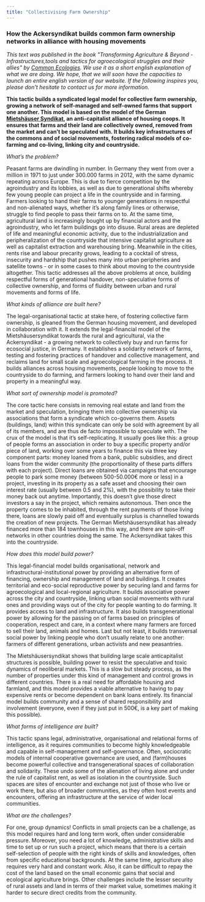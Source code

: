 ```yaml
---
title: "Collectivising Farm Ownership"
---
```


### How the Ackersyndikat builds common farm ownership networks in alliance with housing movements

*This text was published in the book "Transforming Agriculture & Beyond - Infrastructures,tools and tactics for agroecological struggles and their allies" by [Common Ecologies](https://commonecologies.net/). We use it as a short english explanation of what we are doing. We hope, that we will soon have the capacities to launch an entire english version of our website. If the following inspires you, please don't hesitate to contact us for more information.*

**This tactic builds a syndicated legal model for collective farm ownership, growing a network of self-managed and self-owned farms that support one another. This model is based on the model of the German [Mietshäuser Syndikat](www.syndikat.org), an anti-capitalist alliance of housing coops. It ensures that farms and their land are collectively owned, removed from the market and can’t be speculated with. It builds key infrastructures of the commons and of social movements, fostering radical models of co-farming and co-living, linking city and countryside.**

*What’s the problem?*

Peasant farms are dwindling in number. In Germany they went from over a million in 1971 to just under 300.000 farms in 2012, with the same dynamic repeating across Europe. This is due to fierce competition by the agroindustry and its lobbies, as well as due to generational shifts whereby few young people can project a life in the countryside and in farming. Farmers looking to hand their farms to younger generations in respectful and non-alienated ways, whether it’s along family lines or otherwise, struggle to find people to pass their farms on to. At the same time, agricultural land is increasingly bought up by financial actors and the agroindustry, who let farm buildings go into disuse. Rural areas are depleted of life and meaningful economic activity, due to the industrialization and peripheralization of the countryside that intensive capitalist agriculture as well as capitalist extraction and warehousing bring. Meanwhile in the cities, rents rise and labour precarity grows, leading to a cocktail of stress, insecurity and hardship that pushes many into urban peripheries and satellite towns - or in some cases to think about moving to the countryside altogether. This tactic addresses all the above problems at once, building respectful forms of generational handover, non-speculative forms of collective ownership, and forms of fluidity between urban and rural movements and forms of life. 

*What kinds of alliance are built here?*

The legal-organisational tactic at stake here, of fostering collective farm ownership, is gleaned from the German housing movement, and developed in collaboration with it. It extends the legal-financial model of the Mietshäusersyndikat towards the rural and agricultural, via the Ackersyndikat - a growing network to collectively buy and run farms for ecosocial justice, in Germany. It establishes a solidarity network of farms, testing and fostering practices of handover and collective management, and reclaims land for small scale and agroecological farming in the process. It builds alliances across housing movements, people looking to move to the countryside to do farming, and farmers looking to hand over their land and property in a meaningful way.

*What sort of ownership model is promoted?*

The core tactic here consists in removing real estate and land from the market and speculation, bringing them into collective ownership via associations that form a syndicate which co-governs them. Assets (buildings, land) within this syndicate can only be sold with agreement by all of its members, and are thus de facto impossible to speculate with. The crux of the model is that it’s self-replicating. It usually goes like this: a group of people forms an association in order to buy a specific property and/or piece of land, working over some years to finance this via three key component parts: money loaned from a bank, public subsidies, and direct loans from the wider community (the proportionality of these parts differs with each project). Direct loans are obtained via campaigns that encourage people to park some money (between 500-50.000€ more or less) in a project, investing in its property as a safe asset and choosing their own interest rate (usually between 0.5 and 2%), with the possibility to take their money back out anytime. Importantly, this doesn’t give those direct investors a say in the project, which remains autonomous. Then once the property comes to be inhabited, through the rent payments of those living there, loans are slowly paid off and eventually surplus is channelled towards the creation of new projects. The German Mietshäusersyndikat has already financed more than 184 townhouses in this way, and there are spin-off networks in other countries doing the same. The Ackersyndikat takes this into the countryside.

*How does this model build power?*

This legal-financial model builds organisational, network and infrastructural-institutional power by providing an alternative form of financing, ownership and management of land and buildings. It creates territorial and eco-social reproductive power by securing land and farms for agroecological and local-regional agriculture. It builds associative power across the city and countryside, linking urban social movements with rural ones and providing ways out of the city for people wanting to do farming. It provides access to land and infrastructure. It also builds transgenerational power by allowing for the passing on of farms based on principles of cooperation, respect and care, in a context where many farmers are forced to sell their land, animals and homes. Last but not least, it builds transversal social power by linking people who don’t usually relate to one another: farmers of different generations, urban activists and new peasantries.

The Mietshäusersyndikat shows that building large scale anticapitalist structures is possible, building power to resist the speculative and toxic dynamics of neoliberal markets. This is a slow but steady process, as the number of properties under this kind of management and control grows in different countries. There is a real need for affordable housing and farmland, and this model provides a viable alternative to having to pay expensive rents or become dependent on bank loans entirely. Its financial model builds community and a sense of shared responsibility and involvement (everyone, even if they just put in 500€, is a key part of making this possible).

*What forms of intelligence are built?*

This tactic spans legal, administrative, organisational and relational forms of intelligence, as it requires communities to become highly knowledgeable and capable in self-management and self-governance. Often, sociocratic models of internal cooperative governance are used, and (farm)houses become powerful collective and transgenerational spaces of collaboration and solidarity. These undo some of the alienation of living alone and under the rule of capitalist rent, as well as isolation in the countryside. Such spaces are sites of encounter and exchange not just of those who live or work there, but also of broader communities, as they often host events and encounters, offering an infrastructure at the service of wider local communities.

*What are the challenges?*

For one, group dynamics! Conflicts in small projects can be a challenge, as this model requires hard and long term work, often under considerable pressure. Moreover, you need a lot of knowledge, administrative skills and time to set up or run such a project, which means that there is a certain self-selection of people with the right kinds of skills and knowledges, often from specific educational backgrounds. At the same time, agriculture also requires very hard and constant work. Also, it can be difficult to repay the cost of the land based on the small economic gains that social and ecological agriculture brings. Other challenges include the lesser security of rural assets and land in terms of their market value, sometimes making it harder to secure direct credits from the community.
